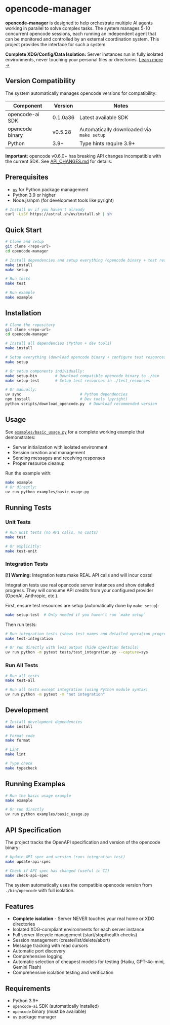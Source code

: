 # opencode-manager

**opencode-manager** is designed to help orchestrate multiple AI agents working in parallel to solve complex tasks. The system manages 5-10 concurrent opencode sessions, each running an independent agent that can be monitored and controlled by an external coordination system. This project provides the interface for such a system.

**Complete XDG/Config/Data Isolation:** Server instances run in fully isolated environments, never touching your personal files or directories. [Learn more →](ISOLATION.md)

## Version Compatibility

The system automatically manages opencode versions for compatibility:

| Component | Version | Notes |
|-----------|---------|-------|
| opencode-ai SDK | 0.1.0a36 | Latest available SDK |
| opencode binary | v0.5.28 | Automatically downloaded via `make setup` |
| Python | 3.9+ | Type hints require 3.9+ |

**Important:** opencode v0.6.0+ has breaking API changes incompatible with the current SDK. See [API_CHANGES.md](API_CHANGES.md) for details.

## Prerequisites

- [`uv`](https://github.com/astral-sh/uv) for Python package management
- Python 3.9 or higher
- Node.js/npm (for development tools like pyright)

```bash
# Install uv if you haven't already
curl -LsSf https://astral.sh/uv/install.sh | sh
```

## Quick Start

```bash
# Clone and setup
git clone <repo-url>
cd opencode-manager

# Install dependencies and setup everything (opencode binary + test resources)
make install
make setup

# Run tests
make test

# Run example
make example
```

## Installation

```bash
# Clone the repository
git clone <repo-url>
cd opencode-manager

# Install all dependencies (Python + dev tools)
make install

# Setup everything (download opencode binary + configure test resources)
make setup

# Or setup components individually:
make setup-bin        # Download compatible opencode binary to ./bin
make setup-test       # Setup test resources in ./test_resources

# Or manually:
uv sync                          # Python dependencies
npm install                      # Dev tools (pyright)
python scripts/download_opencode.py  # Download recommended version
```

## Usage

See [`examples/basic_usage.py`](examples/basic_usage.py) for a complete working example that demonstrates:
- Server initialization with isolated environment
- Session creation and management
- Sending messages and receiving responses
- Proper resource cleanup

Run the example with:
```bash
make example
# Or directly:
uv run python examples/basic_usage.py
```

## Running Tests

### Unit Tests

```bash
# Run unit tests (no API calls, no costs)
make test

# Or explicitly:
make test-unit
```

### Integration Tests

**[!] Warning:** Integration tests make REAL API calls and will incur costs!

Integration tests use real opencode server instances and show detailed progress.
They will consume API credits from your configured provider (OpenAI, Anthropic, etc.).

First, ensure test resources are setup (automatically done by `make setup`):
```bash
make setup-test  # Only needed if you haven't run `make setup`
```

Then run tests:
```bash
# Run integration tests (shows test names and detailed operation progress)
make test-integration

# Or run directly with less output (hide operation details)
uv run python -m pytest tests/test_integration.py --capture=sys
```

### Run All Tests

```bash
# Run all tests
make test-all

# Run all tests except integration (using Python module syntax)
uv run python -m pytest -m "not integration"
```

## Development

```bash
# Install development dependencies
make install

# Format code
make format

# Lint
make lint

# Type check
make typecheck
```

## Running Examples

```bash
# Run the basic usage example
make example

# Or run directly
uv run python examples/basic_usage.py
```

## API Specification

The project tracks the OpenAPI specification and version of the opencode binary:

```bash
# Update API spec and version (runs integration test)
make update-api-spec

# Check if API spec has changed (useful in CI)
make check-api-spec
```

The system automatically uses the compatible opencode version from `./bin/opencode` with full isolation.

## Features

- **Complete isolation** - Server NEVER touches your real home or XDG directories
- Isolated XDG-compliant environments for each server instance
- Full server lifecycle management (start/stop/health checks)
- Session management (create/list/delete/abort)
- Message tracking with read cursors
- Automatic port discovery
- Comprehensive logging
- Automatic selection of cheapest models for testing (Haiku, GPT-4o-mini, Gemini Flash)
- Comprehensive isolation testing and verification

## Requirements

- Python 3.9+
- `opencode-ai` SDK (automatically installed)
- `opencode` binary (must be available)
- `uv` package manager
